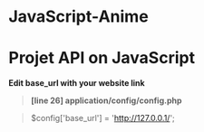# JavaScript-Anime
# Projet API on JavaScript
**Edit base_url with your website link**

>**[line 26] application/config/config.php**

>$config['base_url'] = 'http://127.0.0.1/';
